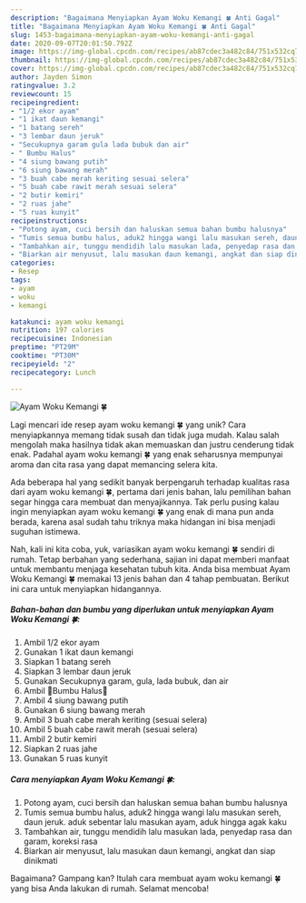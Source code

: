 ```yaml
---
description: "Bagaimana Menyiapkan Ayam Woku Kemangi 🍀 Anti Gagal"
title: "Bagaimana Menyiapkan Ayam Woku Kemangi 🍀 Anti Gagal"
slug: 1453-bagaimana-menyiapkan-ayam-woku-kemangi-anti-gagal
date: 2020-09-07T20:01:50.792Z
image: https://img-global.cpcdn.com/recipes/ab87cdec3a482c84/751x532cq70/ayam-woku-kemangi-🍀-foto-resep-utama.jpg
thumbnail: https://img-global.cpcdn.com/recipes/ab87cdec3a482c84/751x532cq70/ayam-woku-kemangi-🍀-foto-resep-utama.jpg
cover: https://img-global.cpcdn.com/recipes/ab87cdec3a482c84/751x532cq70/ayam-woku-kemangi-🍀-foto-resep-utama.jpg
author: Jayden Simon
ratingvalue: 3.2
reviewcount: 15
recipeingredient:
- "1/2 ekor ayam"
- "1 ikat daun kemangi"
- "1 batang sereh"
- "3 lembar daun jeruk"
- "Secukupnya garam gula lada bubuk dan air"
- " Bumbu Halus"
- "4 siung bawang putih"
- "6 siung bawang merah"
- "3 buah cabe merah keriting sesuai selera"
- "5 buah cabe rawit merah sesuai selera"
- "2 butir kemiri"
- "2 ruas jahe"
- "5 ruas kunyit"
recipeinstructions:
- "Potong ayam, cuci bersih dan haluskan semua bahan bumbu halusnya"
- "Tumis semua bumbu halus, aduk2 hingga wangi lalu masukan sereh, daun jeruk. aduk sebentar lalu masukan ayam, aduk hingga agak kaku"
- "Tambahkan air, tunggu mendidih lalu masukan lada, penyedap rasa dan garam, koreksi rasa"
- "Biarkan air menyusut, lalu masukan daun kemangi, angkat dan siap dinikmati"
categories:
- Resep
tags:
- ayam
- woku
- kemangi

katakunci: ayam woku kemangi 
nutrition: 197 calories
recipecuisine: Indonesian
preptime: "PT29M"
cooktime: "PT30M"
recipeyield: "2"
recipecategory: Lunch

---
```



![Ayam Woku Kemangi 🍀](https://img-global.cpcdn.com/recipes/ab87cdec3a482c84/751x532cq70/ayam-woku-kemangi-🍀-foto-resep-utama.jpg)

Lagi mencari ide resep ayam woku kemangi 🍀 yang unik? Cara menyiapkannya memang tidak susah dan tidak juga mudah. Kalau salah mengolah maka hasilnya tidak akan memuaskan dan justru cenderung tidak enak. Padahal ayam woku kemangi 🍀 yang enak seharusnya mempunyai aroma dan cita rasa yang dapat memancing selera kita.



Ada beberapa hal yang sedikit banyak berpengaruh terhadap kualitas rasa dari ayam woku kemangi 🍀, pertama dari jenis bahan, lalu pemilihan bahan segar hingga cara membuat dan menyajikannya. Tak perlu pusing kalau ingin menyiapkan ayam woku kemangi 🍀 yang enak di mana pun anda berada, karena asal sudah tahu triknya maka hidangan ini bisa menjadi suguhan istimewa.


Nah, kali ini kita coba, yuk, variasikan ayam woku kemangi 🍀 sendiri di rumah. Tetap berbahan yang sederhana, sajian ini dapat memberi manfaat untuk membantu menjaga kesehatan tubuh kita. Anda bisa membuat Ayam Woku Kemangi 🍀 memakai 13 jenis bahan dan 4 tahap pembuatan. Berikut ini cara untuk menyiapkan hidangannya.

<!--inarticleads1-->

##### Bahan-bahan dan bumbu yang diperlukan untuk menyiapkan Ayam Woku Kemangi 🍀:

1. Ambil 1/2 ekor ayam
1. Gunakan 1 ikat daun kemangi
1. Siapkan 1 batang sereh
1. Siapkan 3 lembar daun jeruk
1. Gunakan Secukupnya garam, gula, lada bubuk, dan air
1. Ambil  🥥Bumbu Halus🥥
1. Ambil 4 siung bawang putih
1. Gunakan 6 siung bawang merah
1. Ambil 3 buah cabe merah keriting (sesuai selera)
1. Ambil 5 buah cabe rawit merah (sesuai selera)
1. Ambil 2 butir kemiri
1. Siapkan 2 ruas jahe
1. Gunakan 5 ruas kunyit




<!--inarticleads2-->

##### Cara menyiapkan Ayam Woku Kemangi 🍀:

1. Potong ayam, cuci bersih dan haluskan semua bahan bumbu halusnya
1. Tumis semua bumbu halus, aduk2 hingga wangi lalu masukan sereh, daun jeruk. aduk sebentar lalu masukan ayam, aduk hingga agak kaku
1. Tambahkan air, tunggu mendidih lalu masukan lada, penyedap rasa dan garam, koreksi rasa
1. Biarkan air menyusut, lalu masukan daun kemangi, angkat dan siap dinikmati




Bagaimana? Gampang kan? Itulah cara membuat ayam woku kemangi 🍀 yang bisa Anda lakukan di rumah. Selamat mencoba!

